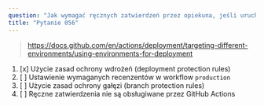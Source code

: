 ```yaml
---
question: "Jak wymagać ręcznych zatwierdzeń przez opiekuna, jeśli uruchomienie workflow jest skierowane na środowisko `production`?"
title: "Pytanie 056"
---
```


> https://docs.github.com/en/actions/deployment/targeting-different-environments/using-environments-for-deployment
1. [x] Użycie zasad ochrony wdrożeń (deployment protection rules)
1. [ ] Ustawienie wymaganych recenzentów w workflow `production`
1. [ ] Użycie zasad ochrony gałęzi (branch protection rules)
1. [ ] Ręczne zatwierdzenia nie są obsługiwane przez GitHub Actions
